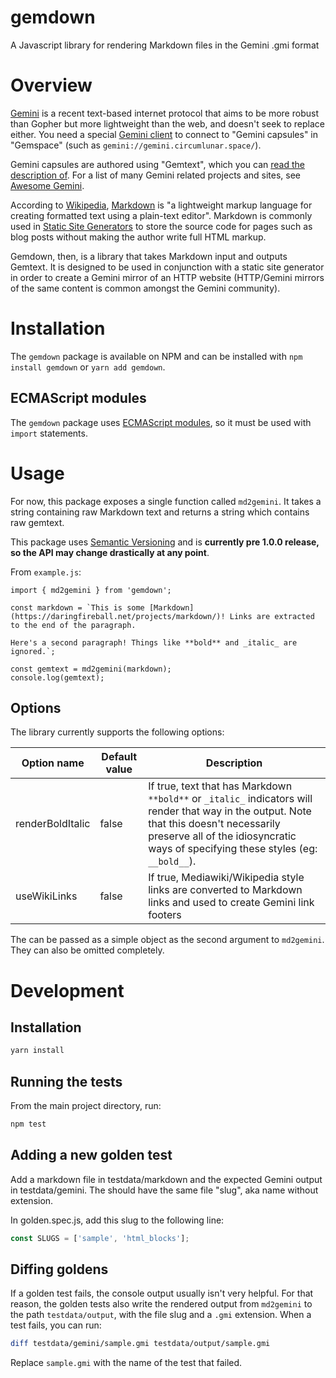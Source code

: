 # gemdown

A Javascript library for rendering Markdown files in the Gemini .gmi format

# Overview

[Gemini](https://gemini.circumlunar.space/) is a recent text-based internet protocol that aims to be more robust than Gopher but more lightweight than the web, and doesn't seek to replace either. You need a special [Gemini client](https://github.com/kr1sp1n/awesome-gemini#clients) to connect to "Gemini capsules" in "Gemspace" (such as `gemini://gemini.circumlunar.space/`).

Gemini capsules are authored using "Gemtext", which you can [read the description of](https://gemini.circumlunar.space/docs/gemtext.gmi). For a list of many Gemini related projects and sites, see [Awesome Gemini](https://github.com/kr1sp1n/awesome-gemini).

According to [Wikipedia](https://en.wikipedia.org/wiki/Markdown), [Markdown](https://daringfireball.net/projects/markdown/) is "a lightweight markup language for creating formatted text using a plain-text editor". Markdown is commonly used in [Static Site Generators](https://www.cloudflare.com/learning/performance/static-site-generator/) to store the source code for pages such as blog posts without making the author write full HTML markup.

Gemdown, then, is a library that takes Markdown input and outputs Gemtext. It is designed to be used in conjunction with a static site generator in order to create a Gemini mirror of an HTTP website (HTTP/Gemini mirrors of the same content is common amongst the Gemini community).

# Installation

The `gemdown` package is available on NPM and can be installed with `npm install gemdown` or `yarn add gemdown`.

## ECMAScript modules

The `gemdown` package uses [ECMAScript modules](https://nodejs.org/api/esm.html), so it must be used with `import` statements.

# Usage

For now, this package exposes a single function called `md2gemini`. It takes a string containing raw Markdown text and returns a string which contains raw gemtext.

This package uses [Semantic Versioning](https://semver.org/) and is **currently pre 1.0.0 release, so the API may change drastically at any point**.

From `example.js`:

```
import { md2gemini } from 'gemdown';

const markdown = `This is some [Markdown](https://daringfireball.net/projects/markdown/)! Links are extracted to the end of the paragraph.

Here's a second paragraph! Things like **bold** and _italic_ are ignored.`;

const gemtext = md2gemini(markdown);
console.log(gemtext);
```

## Options

The library currently supports the following options:

| Option name      | Default value | Description                                                                                                                                                                                                                    |
|------------------|---------------|--------------------------------------------------------------------------------------------------------------------------------------------------------------------------------------------------------------------------------|
| renderBoldItalic | false         | If true, text that has Markdown `**bold**` or `_italic_` indicators will render that way in the output. Note that this doesn't necessarily preserve all of the idiosyncratic ways of specifying these styles (eg: `__bold__`). |
| useWikiLinks     | false         | If true, Mediawiki/Wikipedia style links are converted to Markdown links and used to create Gemini link footers                                                                                                                |

The can be passed as a simple object as the second argument to `md2gemini`. They can also be omitted completely.

# Development

## Installation

```bash
yarn install
```

## Running the tests

From the main project directory, run:

```bash
npm test
```

## Adding a new golden test

Add a markdown file in testdata/markdown and the expected Gemini output in testdata/gemini.
The should have the same file "slug", aka name without extension.

In golden.spec.js, add this slug to the following line:

```js
const SLUGS = ['sample', 'html_blocks'];
```

## Diffing goldens

If a golden test fails, the console output usually isn't very helpful. For that reason, the golden tests also write the rendered output from `md2gemini` to the path `testdata/output`, with the file slug and a `.gmi` extension. When a test fails, you can run:

```bash
diff testdata/gemini/sample.gmi testdata/output/sample.gmi
```

Replace `sample.gmi` with the name of the test that failed.
